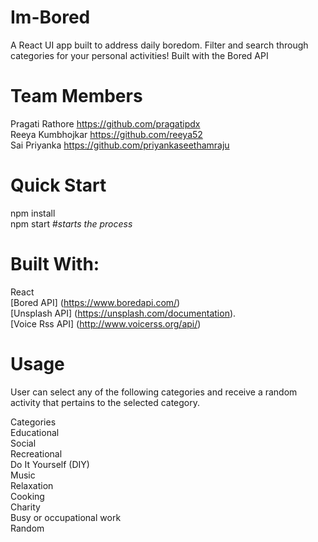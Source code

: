# Im-Bored
A React UI app built to address daily boredom. Filter and search through categories for your personal activities! 
Built with the Bored API

# Team Members 
Pragati Rathore  https://github.com/pragatipdx  
Reeya Kumbhojkar https://github.com/reeya52  
Sai Priyanka  https://github.com/priyankaseethamraju


# Quick Start
npm install  
npm start                    #*starts the process*

# Built With:
React  
[Bored API] (https://www.boredapi.com/)  
[Unsplash API] (https://unsplash.com/documentation).    
[Voice Rss API] (http://www.voicerss.org/api/)

# Usage
User can select any of the following categories and receive a random activity that pertains to the selected category.

Categories  
Educational  
Social  
Recreational  
Do It Yourself (DIY)  
Music  
Relaxation  
Cooking  
Charity  
Busy or occupational work  
Random  


